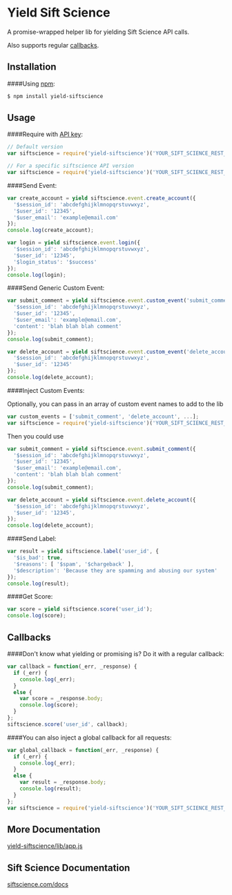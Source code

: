 Yield Sift Science
===

A promise-wrapped helper lib for yielding Sift Science API calls.

Also supports regular [callbacks](https://github.com/otothea/yield-siftscience#callbacks).

## Installation

####Using [npm](https://npmjs.org):
```bash
$ npm install yield-siftscience
```

## Usage

####Require with [API key](https://siftscience.com/console/api-keys):
```js
// Default version
var siftscience = require('yield-siftscience')('YOUR_SIFT_SCIENCE_REST_API_KEY');

// For a specific siftscience API version
var siftscience = require('yield-siftscience')('YOUR_SIFT_SCIENCE_REST_API_KEY', 'v203');
```

####Send Event:
```js
var create_account = yield siftscience.event.create_account({
  '$session_id': 'abcdefghijklmnopqrstuvwxyz',
  '$user_id': '12345',
  '$user_email': 'example@email.com'
});
console.log(create_account);

var login = yield siftscience.event.login({
  '$session_id': 'abcdefghijklmnopqrstuvwxyz',
  '$user_id': '12345',
  '$login_status': '$success'
});
console.log(login);
```

####Send Generic Custom Event:
```js
var submit_comment = yield siftscience.event.custom_event('submit_comment', {
  '$session_id': 'abcdefghijklmnopqrstuvwxyz',
  '$user_id': '12345',
  '$user_email': 'example@email.com',
  'content': 'blah blah blah comment'
});
console.log(submit_comment);

var delete_account = yield siftscience.event.custom_event('delete_account', {
  '$session_id': 'abcdefghijklmnopqrstuvwxyz',
  '$user_id': '12345'
});
console.log(delete_account);
```

####Inject Custom Events:

Optionally, you can pass in an array of custom event names to add to the lib

```js
var custom_events = ['submit_comment', 'delete_account', ...];
var siftscience = require('yield-siftscience')('YOUR_SIFT_SCIENCE_REST_API_KEY', null, custom_events);
```

Then you could use

```js
var submit_comment = yield siftscience.event.submit_comment({
  '$session_id': 'abcdefghijklmnopqrstuvwxyz',
  '$user_id': '12345',
  '$user_email': 'example@email.com',
  'content': 'blah blah blah comment'
});
console.log(submit_comment);

var delete_account = yield siftscience.event.delete_account({
  '$session_id': 'abcdefghijklmnopqrstuvwxyz',
  '$user_id': '12345',
});
console.log(delete_account);
```

####Send Label:
```js
var result = yield siftscience.label('user_id', {
  '$is_bad': true,
  '$reasons': [ '$spam', '$chargeback' ],
  '$description': 'Because they are spamming and abusing our system'
});
console.log(result);
```

####Get Score:
```js
var score = yield siftscience.score('user_id');
console.log(score);
```

## Callbacks

####Don't know what yielding or promising is? Do it with a regular callback:
```js
var callback = function(_err, _response) {
  if (_err) {
    console.log(_err);
  }
  else {
    var score = _response.body;
    console.log(score);
  }
};
siftscience.score('user_id', callback);
```

####You can also inject a global callback for all requests:
```js
var global_callback = function(_err, _response) {
  if (_err) {
    console.log(_err);
  }
  else {
    var result = _response.body;
    console.log(result);
  }
};
var siftscience = require('yield-siftscience')('YOUR_SIFT_SCIENCE_REST_API_KEY', null, null, global_callback);
```

## More Documentation

[yield-siftscience/lib/app.js](https://github.com/otothea/yield-siftscience/blob/master/lib/app.js)

## Sift Science Documentation

[siftscience.com/docs](https://siftscience.com/docs)
